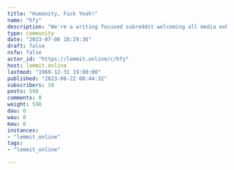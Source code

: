 ```yaml
---
title: "Humanity, Fuck Yeah!" 
name: "hfy"
description: "We're a writing focused subreddit welcoming all media exhibiting the awesome potential of humanity, known as HFY or Humanity, Fuck Yeah! We..."
type: community
date: "2023-07-06 18:29:36"
draft: false
nsfw: false
actor_id: "https://lemmit.online/c/hfy"
host: lemmit.online
lastmod: "1969-12-31 19:00:00"
published: "2023-06-22 08:44:32"
subscribers: 10
posts: 598
comments: 0
weight: 598
dau: 0
wau: 0
mau: 0
instances:
- "lemmit_online"
tags: 
- "lemmit_online"

---
```

